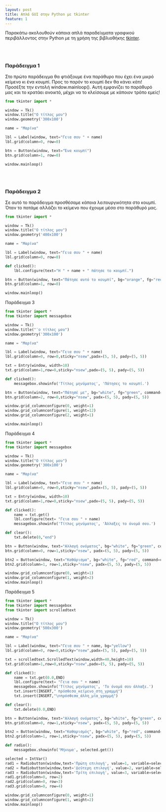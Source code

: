 ```yaml
---
layout: post
title: Απλά GUI στην Python με tkinter
feature: 1
---
```


Παρακάτω ακολουθούν κάποια απλά παραδείγματα γραφικού περιβάλλοντος στην Python με τη χρήση της βιβλιοθήκης [tkinter](https://docs.python.org/3/library/tkinter.html).

<br><br>
### Παράδειγμα 1
Στο πρώτο παράδειγμα θα φτιάξουμε ένα παράθυρο που έχει ένα μικρό κείμενο κι ένα κουμπί. Προς το παρόν το κουμπί δεν θα κάνει κάτι!<br>
Προσέξτε την εντολή window.mainloop(). Αυτή εμφανίζει το παράθυρό μας και το κρατάει ανοικτό, μέχρι να το κλείσουμε με κάποιον τρόπο εμείς!
```python
from tkinter import *

window = Tk()
window.title("Ο τίτλος μου")
window.geometry('300x100')

name = "Μαρίνα"

lbl = Label(window, text="Γεια σου " + name)
lbl.grid(column=0, row=0)

btn = Button(window, text="Ένα κουμπί")
btn.grid(column=1, row=0)

window.mainloop()
```

<br><br>
### Παράδειγμα 2
Σε αυτό το παράδειγμα προσθέσαμε κάποια λειτουργικότητα στο κουμπί. Όταν το πατάμε αλλάζει το κείμενο που έχουμε μέσα στο παράθυρό μας.
```python
from tkinter import *

window = Tk()
window.title("Ο τίτλος μου")
window.geometry('400x100')

name = "Μαρίνα"

lbl = Label(window, text="Γεια σου " + name)
lbl.grid(column=0, row=0)

def clicked():
    lbl.configure(text="Η " + name + " πάτησε το κουμπί.")

btn = Button(window, text="Πάτησε αυτό το κουμπί", bg="orange", fg="red", command=clicked)
btn.grid(column=1, row=0)

window.mainloop()
```

Παράδειγμα 3
```python
from tkinter import *
from tkinter import messagebox

window = Tk()
window.title("¨ο τίτλος μου")
window.geometry('300x100')

name = "Μαρίνα"

lbl = Label(window, text="Γεια σου " + name)
lbl.grid(column=0, row=0,sticky="nsew",padx=(5, 5), pady=(5, 5))

txt = Entry(window, width=10)
txt.grid(column=1,row=0,sticky="nsew",padx=(5, 5), pady=(5, 5))

def clicked():
    messagebox.showinfo('Τίτλος μηνύματος', 'Πάτησες το κουμπί.')

btn = Button(window, text="Πάτησέ με", bg="white", fg="green", command=clicked)
btn.grid(column=2, row=0,sticky="nsew", padx=(5, 5), pady=(5, 5))

window.grid_columnconfigure(0, weight=1)
window.grid_columnconfigure(1, weight=12)
window.grid_columnconfigure(2, weight=1)

window.mainloop()
```

Παράδειγμα 4
```python
from tkinter import *
from tkinter import messagebox

window = Tk()
window.title("Ο τίτλος μου")
window.geometry('300x100')

name = "Μαρίνα"

lbl = Label(window, text="Γεια σου " + name)
lbl.grid(column=0, row=0,sticky="nsew",padx=(5, 5), pady=(5, 5))

txt = Entry(window, width=10)
txt.grid(column=1,row=0,sticky="nsew",padx=(5, 5), pady=(5, 5))

def clicked():
    name = txt.get()
    lbl.configure(text= "Γεια σου " + name)
    messagebox.showinfo('Τίτλος μηνύματος', 'Άλλαξες το όνομά σου.')

def clear():
    txt.delete(0,"end")

btn = Button(window, text="Αλλαγή ονόματος", bg="white", fg="green", command=clicked)
btn.grid(column=0, row=1,sticky="nsew", padx=(5, 5), pady=(5, 5))

btn2 = Button(window, text="Καθάρισμα", bg="white", fg="red", command=clear)
btn2.grid(column=1, row=1,sticky="nsew", padx=(5, 5), pady=(5, 5))

window.grid_columnconfigure(0, weight=1)
window.grid_columnconfigure(1, weight=2)
window.mainloop()
```

Παράδειγμα 5
```python
from tkinter import *
from tkinter import messagebox
from tkinter import scrolledtext

window = Tk()
window.title("Ο τίτλος μου")
window.geometry('500x300')

name = "Μαρίνα"

lbl = Label(window, text="Γεια σου " + name, bg="yellow")
lbl.grid(column=0, row=0,sticky="nsew",padx=(5, 5), pady=(5, 5))

txt = scrolledtext.ScrolledText(window,width=40,height=10)
txt.grid(column=1,row=0,sticky="nsew",padx=(5, 5), pady=(5, 5))

def clicked():
    name = txt.get(0.0,END)
    lbl.configure(text= "Γεια σου " + name)
    messagebox.showinfo('Τίτλος μηνύματος', 'Το όνομά σου άλλαξε.')
    txt.insert(INSERT," πρόσθεσα_κείμενο_στη_γραμμή")
    txt.insert(INSERT,"\nπρόσθεσα_άλλη_μία_γραμμή")

def clear():
    txt.delete(0.0,END)

btn = Button(window, text="Αλλαγή ονόματος", bg="white", fg="green", command=clicked)
btn.grid(column=0, row=1,sticky="nsew", padx=(5, 5), pady=(5, 5))

btn2 = Button(window, text="Καθαρισμός", bg="white", fg="red", command=clear)
btn2.grid(column=1, row=1,sticky="nsew", padx=(5, 5), pady=(5, 5))

def radio():
    messagebox.showinfo('Μήνυμα', selected.get())

selected = IntVar()
rad1 = Radiobutton(window,text='Πρώτη επιλογή', value=1, variable=selected, command=radio, width=30)
rad2 = Radiobutton(window,text='Δεύτερη επιλογή', value=2, variable=selected, command=radio, width=30)
rad3 = Radiobutton(window,text='Τρίτη επιλογή', value=3, variable=selected, command=radio, width=30)
rad1.grid(column=0, row=2)
rad2.grid(column=0, row=3)
rad3.grid(column=0, row=4)

window.grid_columnconfigure(0, weight=1)
window.grid_columnconfigure(1, weight=2)
window.mainloop()
```

